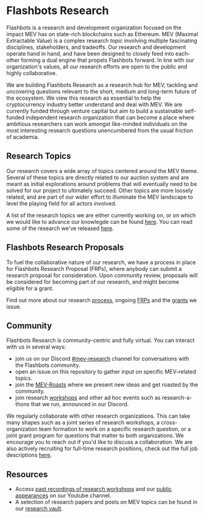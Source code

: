 # Flashbots Research

Flashbots is a research and development organization focused on the impact MEV has on state-rich blockchains such as Ethereum. MEV (Maximal Extractable Value) is a complex research topic involving multiple fascinating disciplines, stakeholders, and tradeoffs. Our research and development operate hand in hand, and have been designed to closely feed into each-other forming a dual engine that propels Flashbots forward. In line with our organization's values, all our research efforts are open to the public and highly collaborative.

We are building Flashbots Research as a research hub for MEV, tackling and uncovering questions relevant to the short, medium and long-term future of the ecosystem. We view this research as essential to help the cryptocurrency industry better understand and deal with MEV. We are currently funded through venture capital but aim to build a sustainable self-funded independent research organization that can become a place where ambitious researchers can work amongst like-minded individuals on the most interesting research questions unencumbered from the usual friction of academia.

## Research Topics
Our research covers a wide array of topics centered around the MEV theme. Several of these topics are directly related to our auction system and are meant as initial explorations around problems that will eventually need to be solved for our project to ultimately succeed. Other topics are more loosely related, and are part of our wider effort to illuminate the MEV landscape to level the playing field for all actors involved.

A list of the research topics we are either currently working on, or on which we would like to advance our knowlegde can be found [here](topics.md). You can read some of the research we've released [here](https://writings.flashbots.net/research).

## Flashbots Research Proposals
To fuel the collaborative nature of our research, we have a process in place for Flashbots Research Proposal (FRPs), where anybody can submit a research proposal for consideration. Upon community review, proposals will be considered for becoming part of our research, and might become eligible for a grant.

Find out more about our research [process](process.md), ongoing [FRPs](FRPs/) and the [grants](grants.md) we issue.

## Community
Flashbots Research is community-centric and fully virtual. You can interact with us in several ways:
- join us on our Discord [#mev-research](https://discord.gg/BX3DsheJyG) channel for conversations with the Flashbots community.
- open an issue on this repository to gather input on specific MEV-related topics.
- join the [MEV-Roasts](https://github.com/flashbots/pm/community-calls.md) where we present new ideas and get roasted by the community.
- join research [workshops](workshops.md) and other ad hoc events such as research-a-thons that we run, announced in our Discord.

We regularly collaborate with other research organizations. This can take many shapes such as a joint series of research workshops, a cross-organization team formation to work on a specific research question, or a joint grant program for questions that matter to both organizations. We encourage you to reach out if you'd like to discuss a collaboration. We are also actively recruiting for full-time research positions, check out the full job descriptions [here](https://flashbots.notion.site/Flashbots-Job-Board-94d53cb01ef04a9484711dacf18739e3).

## Resources
- Access [past recordings of research workshops](https://www.youtube.com/playlist?list=PLRHMe0bxkuelLKy7oN409xqG_adEjYtxB) and our [public appearances](https://www.youtube.com/playlist?list=PLRHMe0bxkueksKZ1CBr-CGjrZgQHLJX6b) on our Youtube channel.
- A selection of research papers and posts on MEV topics can be found in our [research vault](resources.md).
